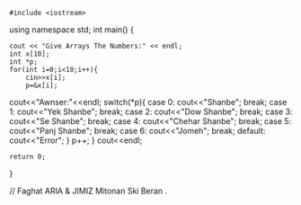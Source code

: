     #include <iostream>
using namespace std;
int main()
{

    cout << "Give Arrays The Numbers:" << endl;
    int x[10];
    int *p;
    for(int i=0;i<10;i++){
        cin>>x[i];
        p=&x[i];

cout<<"Awnser:"<<endl;
switch(*p){
case 0:
    cout<<"Shanbe";
    break;
    case 1:
    cout<<"Yek Shanbe";
    break;
    case 2:
       cout<<"Dow Shanbe";
             break;
                case 3:
                cout<<"Se Shanbe";
                break;
   case 4:
    cout<<"Chehar Shanbe";
    break;
    case 5:
    cout<<"Panj Shanbe";
    break;
    case 6:
       cout<<"Jomeh";
             break;
    default:
        cout<<"Error";
}
      p++;
    }
cout<<endl;


    return 0;
}

// Faghat ARIA & JIMIZ Mitonan Ski Beran .
